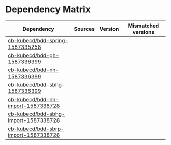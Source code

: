 # Dependency Matrix

Dependency | Sources | Version | Mismatched versions
---------- | ------- | ------- | -------------------
[cb-kubecd/bdd-spring-1587335258](https://github.com/cb-kubecd/bdd-spring-1587335258.git) |  | []() | 
[cb-kubecd/bdd-gh-1587336399](https://github.com/cb-kubecd/bdd-gh-1587336399.git) |  | []() | 
[cb-kubecd/bdd-nh-1587336399](https://github.com/cb-kubecd/bdd-nh-1587336399.git) |  | []() | 
[cb-kubecd/bdd-sbhg-1587336399](https://github.com/cb-kubecd/bdd-sbhg-1587336399.git) |  | []() | 
[cb-kubecd/bdd-nh-import-1587338728](https://github.com/cb-kubecd/bdd-nh-import-1587338728.git) |  | []() | 
[cb-kubecd/bdd-sbhg-import-1587338728](https://github.com/cb-kubecd/bdd-sbhg-import-1587338728.git) |  | []() | 
[cb-kubecd/bdd-sbrp-import-1587338728](https://github.com/cb-kubecd/bdd-sbrp-import-1587338728.git) |  | []() | 
